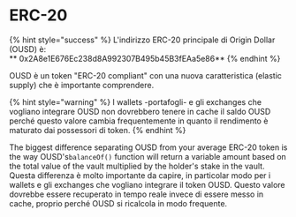# ERC-20

{% hint style="success" %}
L'indirizzo ERC-20 principale di Origin Dollar \(OUSD\) è:    
** 0x2A8e1E676Ec238d8A992307B495b45B3fEAa5e86**
{% endhint %}

OUSD è un token "ERC-20 compliant" con una nuova caratteristica \(elastic supply\) che è importante comprendere.

{% hint style="warning" %}
I wallets -portafogli- e gli exchanges che vogliano integrare OUSD non dovrebbero tenere in cache il saldo OUSD perché questo valore cambia frequentemente in quanto il rendimento è maturato dai possessori di token.
{% endhint %}

The biggest difference separating OUSD from your average ERC-20 token is the way OUSD's`balanceOf()` function will return a variable amount based on the total value of the vault multiplied by the holder's stake in the vault. Questa differenza è molto importante da capire, in particolar modo per i wallets e gli exchanges che vogliano integrare il token OUSD. Questo valore dovrebbe essere recuperato in tempo reale invece di essere messo in cache, proprio perché OUSD si ricalcola in modo frequente.






